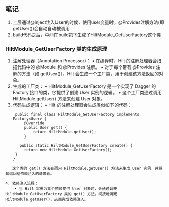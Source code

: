 ## 笔记

1. 上层通过@Inject注入User的时候，使用user变量时，@Provides注解方法(即getUser())会自动自动被调用
2. build代码之后，中间在build包下生成了HiltModule_GetUserFactory这个类

### HiltModule_GetUserFactory 类的生成原理

1. 注解处理器（Annotation Processor）：
   • 在编译时，Hilt 的注解处理器会扫描代码中的 @Module 和 @Provides 注解。
   • 对于每个带有 @Provides 注解的方法（如 getUser()），Hilt 会生成一个工厂类，用于创建该方法返回的对象。
2. 生成的工厂类：
   • HiltModule_GetUserFactory 是一个实现了 Dagger 的 Factory 接口的类，它提供了创建 User 实例的逻辑。
   • 这个工厂类通过调用 HiltModule.getUser() 方法来创建 User 对象。
3. 代码生成逻辑：
   • Hilt 的注解处理器会生成类似如下的代码：
   ```
    public final class HiltModule_GetUserFactory implements Factory<User> {
        @Override
        public User get() {
            return HiltModule.getUser();
        }

      public static HiltModule_GetUserFactory create() {
        return new HiltModule_GetUserFactory();
    }
   }
```
   这个类的 get() 方法会调用 HiltModule.getUser() 方法来生成 User 实例，并将其返回给依赖注入的请求者。

4. 依赖注入流程：
	• 当 Hilt 需要为某个依赖提供 User 对象时，会通过调用 HiltModule_GetUserFactory 类的 get() 方法，间接地调用 HiltModule.getUser()，从而完成依赖注入。
